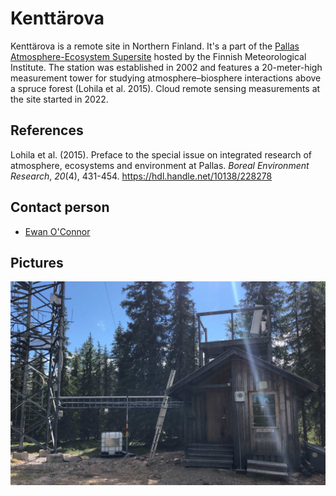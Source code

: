 # Kenttärova

Kenttärova is a remote site in Northern Finland. It's a part of the [Pallas
Atmosphere-Ecosystem Supersite](https://en.ilmatieteenlaitos.fi/pallas-atmosphere-ecosystem-supersite)
hosted by the Finnish Meteorological Institute. The station was established in
2002 and features a 20-meter-high measurement tower for studying
atmosphere–biosphere interactions above a spruce forest (Lohila et al. 2015).
Cloud remote sensing measurements at the site started in 2022.

## References

Lohila et al. (2015). Preface to the special issue on integrated research of
atmosphere, ecosystems and environment at Pallas. _Boreal Environment
Research_, _20_(4), 431-454. <https://hdl.handle.net/10138/228278>

## Contact person

- [Ewan O'Connor](mailto:ewan.oconnor@fmi.fi)

## Pictures

![](../img/kenttarova.jpg)
